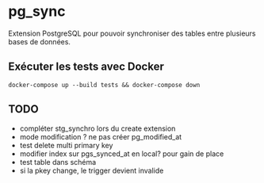 # pg_sync

Extension PostgreSQL pour pouvoir synchroniser des tables entre plusieurs bases de données.


## Exécuter les tests avec Docker

	docker-compose up --build tests && docker-compose down


## TODO

- compléter stg_synchro lors du create extension
- mode modification ? ne pas créer pg_modified_at
- test delete multi primary key
- modifier index sur pgs_synced_at en local? pour gain de place
- test table dans schéma
- si la pkey change, le trigger devient invalide
